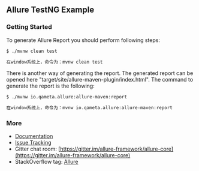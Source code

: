 
## Allure TestNG Example

### Getting Started

To generate Allure Report you should perform following steps:

```bash
$ ./mvnw clean test

在window系统上，命令为：mvnw clean test
```

There is another way of generating the report. The generated report can be opened here "target/site/allure-maven-plugin/index.html". The command to generate the report is the following:

```bash
$ ./mvnw io.qameta.allure:allure-maven:report

在window系统上，命令为：mvnw io.qameta.allure:allure-maven:report
```

### More

* [Documentation](https://docs.qameta.io/allure/2.0/)
* [Issue Tracking](https://github.com/allure-framework/allure2/issues?labels=&milestone=&page=1&state=open)
* Gitter chat room: [https://gitter.im/allure-framework/allure-core](https://gitter.im/allure-framework/allure-core)
* StackOverflow tag: [Allure](http://stackoverflow.com/questions/tagged/allure)
